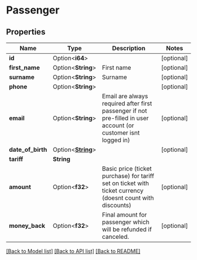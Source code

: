 # Passenger

## Properties

Name | Type | Description | Notes
------------ | ------------- | ------------- | -------------
**id** | Option<**i64**> |  | [optional]
**first_name** | Option<**String**> | First name | [optional]
**surname** | Option<**String**> | Surname | [optional]
**phone** | Option<**String**> |  | [optional]
**email** | Option<**String**> | Email are always required after first passenger if not pre-filled in user account (or customer isnt logged in) | [optional]
**date_of_birth** | Option<[**String**](string.md)> |  | [optional]
**tariff** | **String** |  | 
**amount** | Option<**f32**> | Basic price (ticket purchase) for tariff set on ticket with ticket currency (doesnt count with discounts) | [optional]
**money_back** | Option<**f32**> | Final amount for passenger which will be refunded if canceled. | [optional]

[[Back to Model list]](../README.md#documentation-for-models) [[Back to API list]](../README.md#documentation-for-api-endpoints) [[Back to README]](../README.md)


